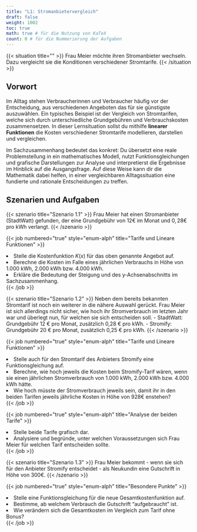 ```yaml
---
title: "L1: Stromanbietervergleich"
draft: false
weight: 1002
toc: true
math: true # für die Nutzung von KaTeX
count: 0 # für die Nummerierung der Aufgaben
---
```


{{< situation title="" >}}
    Frau Meier möchte ihren Stromanbieter wechseln. Dazu vergleicht sie die Konditionen verschiedener Stromtarife.
{{< /situation >}}

## Vorwort

Im Alltag stehen Verbraucherinnen und Verbraucher häufig vor der Entscheidung, aus verschiedenen Angeboten das für sie günstigste auszuwählen. Ein typisches Beispiel ist der Vergleich von Stromtarifen, welche sich durch unterschiedliche Grundgebühren und Verbrauchskosten zusammensetzen. In dieser Lernsituation sollst du mithilfe **linearer Funktionen** die Kosten verschiedener Stromtarife modellieren, darstellen und vergleichen.

Im Sachzusammenhang bedeutet das konkret: Du übersetzt eine reale Problemstellung in ein mathematisches Modell, nutzt Funktionsgleichungen und grafische Darstellungen zur Analyse und interpretierst die Ergebnisse im Hinblick auf die Ausgangsfrage. Auf diese Weise kann dir die Mathematik dabei helfen, in einer vergleichbaren Alltagssituation eine fundierte und rationale Entscheidungen zu treffen.

## Szenarien und Aufgaben

{{< szenario title="Szenario 1.1" >}}
    Frau Meier hat einen Stromanbieter (StadtWatt) gefunden, der eine Grundgebühr von $12€$ im Monat und $0,28€$ pro kWh verlangt.
{{< /szenario >}}

{{< job numbered="true" style="enum-alph" title="Tarife und Lineare Funktionen" >}}
    <li>Stelle die Kostenfunktion $K(x)$ für das oben genannte Angebot auf.</li>
    <li>Berechne die Kosten im Falle eines jährlichen Verbrauchs in Höhe von 1.000 kWh, 2.000 kWh bzw. 4.000 kWh.</li>
    <li>Erkläre die Bedeutung der Steigung und des y-Achsenabschnitts im Sachzusammenhang.</li>
{{< /job >}}

{{< szenario title="Szenario 1.2" >}}
    Neben dem bereits bekannten Stromtarif ist noch ein weiterer in die nähere Auswahl gerückt. Frau Meier ist sich allerdings nicht sicher, wie hoch ihr Stromverbrauch im letzten Jahr war und überlegt nun, für welchen sie sich entscheiden soll.
    - StadtWatt: Grundgebühr 12 € pro Monat, zusätzlich 0,28 € pro kWh.
    - Stromify: Grundgebühr 20 € pro Monat, zusätzlich 0,25 € pro kWh.
{{< /szenario >}}

{{< job numbered="true" style="enum-alph" title="Tarife und Lineare Funktionen" >}}
    <li>Stelle auch für den Stromtarif des Anbieters Stromify eine Funktionsgleichung auf.</li>
    <li>Berechne, wie hoch jeweils die Kosten beim Stromify-Tarif wären, wenn sie einen jährlichen Stromverbrauch von 1.000 kWh, 2.000 kWh bzw. 4.000 kWh hätte.</li>
    <li>Wie hoch müsste der Stromverbrauch jeweils sein, damit ihr in den beiden Tarifen jeweils jährliche Kosten in Höhe von 928€ enstehen?</li>
{{< /job >}}

{{< job numbered="true" style="enum-alph" title="Analyse der beiden Tarife" >}}
    <li>Stelle beide Tarife grafisch dar.</li>
    <li>Analysiere und begründe, unter welchen Voraussetzungen sich Frau Meier für welchen Tarif entscheiden sollte.</li>
{{< /job >}}

{{< szenario title="Szenario 1.3" >}}
    Frau Meier bekommt - wenn sie sich für den Anbieter Stromify entscheidet - als Neukundin eine Gutschrift in Höhe von 300€.
{{< /szenario >}}

{{< job numbered="true" style="enum-alph" title="Besondere Punkte" >}}
    <li>Stelle eine Funktionsgleichung für die neue Gesamtkostenfunktion auf.</li>
    <li>Bestimme, ab welchem Verbrauch die Gutschrift “aufgebraucht” ist.</li>
    <li>Wie verändern sich die Gesamtkosten im Vergleich zum Tarif ohne Bonus?</li>
{{< /job >}}